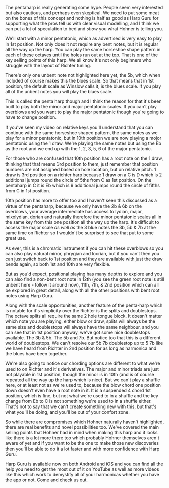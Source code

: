 The pentaharp is really generating some hype. People seem very interested but also cautious, and perhaps even skeptical. We need to put some meat on the bones
of this concept and nothing is half as good as Harp Guru for supporting what the pros tell us with clear visual modelling, and I think we can put a lot of
speculation to bed and *show* you what Hohner is telling you.

We'll start with a minor pentatonic, which as advertised is very easy to play in 1st position. Not only does it not require any bent notes, but it is regular all
the way up the harp. You can play the same horseshoe shape pattern in each of these octaves until the holes run out at the top. That is one of the key selling points of this harp. We all know it's not only beginners who struggle with the layout of Richter tuning.

There's only one unbent note not highlighted here yet, the 5b, which when included of course makes this the blues scale. So that means that in 1st position,
the default scale as Winslow calls it, is the blues scale. If you play all of the unbent notes you will play the blues scale.

This is called the penta harp though and I think the reason for that it's been built to play both the minor and major pentatonic scales. If you can't play overblows and you want to play the major pentatonic though you're going to have to change position.

If you've seen my video on relative keys you'll understand that you can continue with the same horseshoe shaped pattern, the same notes as we play for a minor pentatonic, but in 10th position we are now playing a mojor pentatonic using the 1 draw. We're playing the same notes but using the Eb as the root and we end up with the 1, 2, 3, 5, 6 of the major pentatonic.

For those who are confused that 10th position has a root note on the 1 draw, thinking that that means 3rd position to them, just
remember that position numbers are not assigned based on hole location, but on relative pitch. 1 draw is 3rd position on a richter harp because 1 draw on a C is D
which is 2 additional jumps round the circle of 5ths from C as 1st position. On the pentaharp in C it is Eb which is 9 additional jumps round the circle of fifths from C in 1st position.

10th position has more to offer too and I haven't seen this discussed as a virtue of the pentaharp, because we only have the 2b & 6b on the overblows, your average intermediate has access to lydian, major, mixolydian, dorian and naturally therefore the minor pentatonic scales all in the same key from this one position all the way up the harp. It's difficult to access the major scale *as well as* the 3 blue notes the 3b, 5b & 7b at the same time on Richter so I wouldn't be surprised to see that put to some great use.

As ever, this is a chromatic instrument if you can hit these overblows so you can also play natural minor, phrygian and locrian, but if you can't then you can just switch back to 1st position and they are available with just the draw bends again, so both 1st and 10th are very flexible.

But as you'd expect, positional playing has many depths to explore and you can also find a non-bent root note in 12th (you see the green root note is still unbent here - follow it around now), 11th, 7th, & 2nd position which can all be explored in great detail, along with all the other positions with bent root notes using Harp Guru.

Along with the scale opportunities, another feature of the penta-harp which is notable for it's simplicity over the Richter is the splits and doublestops.
The octave splits all require the same 2 hole tongue block. It doesn't matter which note you are playing, either blow or draw, splits will always be the same size
and doublestops will always have the same neighbour, and you can see that in 1st position anyway, we've got some nice doublestops available. The 3b & 5b. The 5b
and 7b. But notice too that this is a different world of doublestops. We can't resolve our 5b 7b doublestop up to 5 7b like we have heard from Richter in 2nd position
for as long as harmonica and the blues have been together.

We're also going to notice our chording options are different to what we're used to on Richter and it's derivatives.
The major and minor triads are just not playable in 1st position, though the minor is in 10th (and is of course repeated all the way up the harp which is nice).
But we can't play a shuffle here, or at least not as we're used to, because the blow chord one position down doesn't even have a root note in it. It is a suspended 4 chord 1st position, which is fine, but not what we're used to in a shuffle and the key change from Eb to C is not something we're used to in a shuffle either. That's not to say that we can't create something new with this, but that's what you'll be doing, and you'll be out of your confort zone.

So while there are compromises which Hohner naturally haven't highlighted, there are real benefits and novel possibilities too. We've covered the main selling points that Hohner had in mind when making this harp and it looks like there is a lot more there too which probably Hohner themselves aren't aware of yet and if you want to be the one to make those new discoveries then you'll be able to do it a lot faster and with more confidence with Harp Guru.

Harp Guru is available now on both Android and iOS and you can find all the help you need to get the most out of it on YouTube as well as more videos like this
which work to demystify all of your harmonicas whether you have the app or not. Come and check us out.
